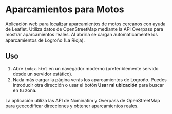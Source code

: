 # Aparcamientos para Motos

Aplicación web para localizar aparcamientos de motos cercanos con ayuda de
Leaflet. Utiliza datos de OpenStreetMap mediante la API Overpass para mostrar
aparcamientos reales. Al abrirla se cargan automáticamente los aparcamientos de
Logroño (La Rioja).

## Uso

1. Abre `index.html` en un navegador moderno (preferiblemente servido desde un
   servidor estático).
2. Nada más cargar la página verás los aparcamientos de Logroño. Puedes
   introducir otra dirección o usar el botón **Usar mi ubicación** para buscar en
   tu zona.

La aplicación utiliza las API de Nominatim y Overpass de OpenStreetMap para geocodificar direcciones y obtener aparcamientos reales.
